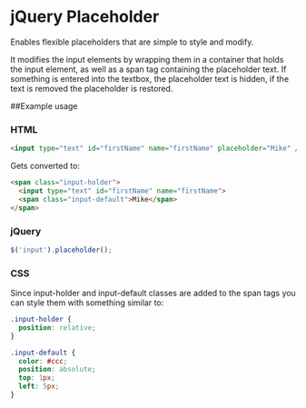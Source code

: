 # jQuery Placeholder
Enables flexible placeholders that are simple to style and modify.

It modifies the input elements by wrapping them in a container that holds the input element, as well as a span tag containing the placeholder text. If something is entered into the textbox, the placeholder text is hidden, if the text is removed the placeholder is restored.

##Example usage

### HTML
``` html
<input type="text" id="firstName" name="firstName" placeholder="Mike" />
```

Gets converted to:
``` html
<span class="input-holder">
  <input type="text" id="firstName" name="firstName">
  <span class="input-default">Mike</span>
</span>
```

### jQuery
``` js
$('input').placeholder();
```

### CSS
Since input-holder and input-default classes are added to the span tags you can style them with something similar to:

``` css
.input-holder {
  position: relative;
}

.input-default {
  color: #ccc;
  position: absolute;
  top: 1px;
  left: 5px;
}
```